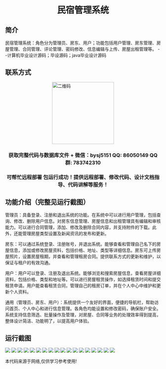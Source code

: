 <p><h1 align="center">民宿管理系统</h1></p>

## 简介
民宿管理系统：角色分为管理员、房东、用户；功能包括用户管理、房东管理、房屋管理、合同管理、评论管理、密码修改、信息编辑与上传、房屋出租管理等。    --计算机毕业设计源码；毕设源码；java毕业设计源码


## 联系方式
<img src="https://bs-1329754181.cos.ap-shanghai.myqcloud.com/wx.jpg" alt="二维码" style="display: block; margin: 0 auto;" width="200px">
<p><h3 align="center">获取完整代码与数据库文件 + 微信：bysj5151 QQ: 86050149 QQ群: 783742310</h3></p>
<p><h3 align="center">可帮忙远程部署 包运行成功！提供远程部署、修改代码、设计文档指导、代码讲解等服务！</h3></p>

## 功能介绍（完整见运行截图）
管理员：具备登录、注册和退出系统的功能。在系统中可以进行用户管理，包括查询、修改、删除用户信息。对房东信息管理、房屋信息和出租管理具有编辑和审核能力。可以进行合同管理，添加、修改及删除合同内容，并支持附件的下载。此外，还能管理房屋类型设置及新闻资讯的发布和更新。

房东：可以通过系统登录、注册账号，并退出系统。能够查看和管理自己名下的房屋信息，添加或修改房屋资料，包括价格、地址、类型等详细信息。房东可上传房屋照片，设置房屋租期，并查看和管理租房合同。提供联系方式的更新和维护，以保证与租户的有效沟通。

用户：用户可以登录、注册及退出系统。能够浏览和搜索房屋信息，查看房屋详细资料，包括价格、类型和地址等。可以进行房屋租赁操作，如选择租赁时间和提交租赁申请。用户能查看租赁合同，管理自己的租房订单，并在个人中心中维护和更新个人资料。

通用（管理员、房东、用户）：系统提供一个友好的界面，便捷的导航栏，帮助访问首页、个人中心和进行信息管理。各角色均能设置和修改密码，确保账户安全。系统支持信息筛选、批量操作及管理，对房屋、合同等业务的处理效率得到提高，整体设计简洁、功能明了，以提高用户体验。


## 运行截图
![](https://bs-1329754181.cos.ap-shanghai.myqcloud.com/ssm/MinSuGuanLiXiTong/img/001.jpg)
![](https://bs-1329754181.cos.ap-shanghai.myqcloud.com/ssm/MinSuGuanLiXiTong/img/002.jpg)
![](https://bs-1329754181.cos.ap-shanghai.myqcloud.com/ssm/MinSuGuanLiXiTong/img/003.jpg)
![](https://bs-1329754181.cos.ap-shanghai.myqcloud.com/ssm/MinSuGuanLiXiTong/img/004.jpg)
![](https://bs-1329754181.cos.ap-shanghai.myqcloud.com/ssm/MinSuGuanLiXiTong/img/005.jpg)
![](https://bs-1329754181.cos.ap-shanghai.myqcloud.com/ssm/MinSuGuanLiXiTong/img/006.jpg)
![](https://bs-1329754181.cos.ap-shanghai.myqcloud.com/ssm/MinSuGuanLiXiTong/img/007.jpg)
![](https://bs-1329754181.cos.ap-shanghai.myqcloud.com/ssm/MinSuGuanLiXiTong/img/008.jpg)
![](https://bs-1329754181.cos.ap-shanghai.myqcloud.com/ssm/MinSuGuanLiXiTong/img/009.jpg)
![](https://bs-1329754181.cos.ap-shanghai.myqcloud.com/ssm/MinSuGuanLiXiTong/img/010.jpg)
![](https://bs-1329754181.cos.ap-shanghai.myqcloud.com/ssm/MinSuGuanLiXiTong/img/011.jpg)
![](https://bs-1329754181.cos.ap-shanghai.myqcloud.com/ssm/MinSuGuanLiXiTong/img/012.jpg)
![](https://bs-1329754181.cos.ap-shanghai.myqcloud.com/ssm/MinSuGuanLiXiTong/img/013.jpg)
![](https://bs-1329754181.cos.ap-shanghai.myqcloud.com/ssm/MinSuGuanLiXiTong/img/014.jpg)
![](https://bs-1329754181.cos.ap-shanghai.myqcloud.com/ssm/MinSuGuanLiXiTong/img/015.jpg)
![](https://bs-1329754181.cos.ap-shanghai.myqcloud.com/ssm/MinSuGuanLiXiTong/img/016.jpg)
![](https://bs-1329754181.cos.ap-shanghai.myqcloud.com/ssm/MinSuGuanLiXiTong/img/017.jpg)
![](https://bs-1329754181.cos.ap-shanghai.myqcloud.com/ssm/MinSuGuanLiXiTong/img/018.jpg)

<p>本代码来源于网络,仅供学习参考使用!</p>
